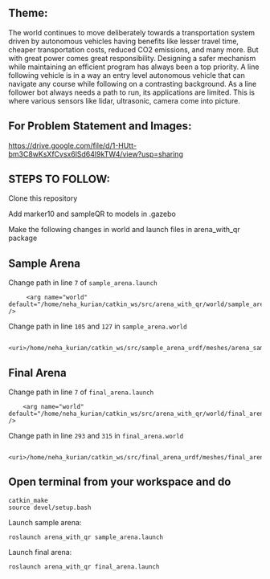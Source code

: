 ## Theme:
The world continues to move deliberately towards a transportation system driven by autonomous vehicles having benefits like lesser travel time, cheaper transportation costs, reduced CO2 emissions, and many more. But with great power comes great responsibility. Designing a safer mechanism while maintaining an efficient program has always been a top priority. 
A line following vehicle is in a way an entry level autonomous vehicle that can navigate any course while following on a contrasting background. As a line follower bot always needs a path to run, its applications are limited. This is where various sensors like lidar, ultrasonic, camera come into picture. 

## For Problem Statement and Images:
https://drive.google.com/file/d/1-HUtt-bm3C8wKsXfCvsx6lSd64l9kTW4/view?usp=sharing

## STEPS TO FOLLOW:

Clone this repository <br>

Add marker10 and sampleQR to models in .gazebo <br>

Make the following changes in world and launch files in arena_with_qr package <br>

## Sample Arena

Change path in line `7` of `sample_arena.launch`  
   
   ```
        <arg name="world" default="/home/neha_kurian/catkin_ws/src/arena_with_qr/world/sample_arena.world" />
   ```

Change path in line `105` and `127` in `sample_arena.world`

   ```
	<uri>/home/neha_kurian/catkin_ws/src/sample_arena_urdf/meshes/arena_samplenew.dae</uri>
   ```

## Final Arena

Change path in line `7` of `final_arena.launch `
   
   ```
       <arg name="world" default="/home/neha_kurian/catkin_ws/src/arena_with_qr/world/final_arena.world" />
   ```

Change path in line `293` and `315` in `final_arena.world`

   ```
	<uri>/home/neha_kurian/catkin_ws/src/final_arena_urdf/meshes/final_arena.dae</uri>
   ```

## Open terminal from your workspace and do
   
   ```
   catkin_make
   source devel/setup.bash
   ```
   
   Launch sample arena:<br>
   ```  
   roslaunch arena_with_qr sample_arena.launch
   ```
   
   Launch final arena:<br>
   ```
   roslaunch arena_with_qr final_arena.launch
   ```
